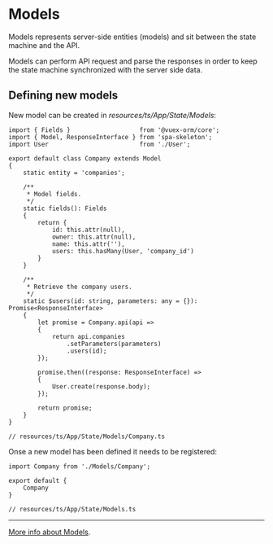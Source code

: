 # Models

Models represents server-side entities (models) and sit between the state machine and the API.

Models can perform API request and parse the responses in order to keep the state machine 
synchronized with the server side data.

## Defining new models

New model can be created in *resources/ts/App/State/Models*:

    import { Fields }                   from '@vuex-orm/core';
    import { Model, ResponseInterface } from 'spa-skeleton';
    import User                         from './User';

    export default class Company extends Model
    {
        static entity = 'companies';
        
        /**
         * Model fields.
         */
        static fields(): Fields
        {
            return {
                id: this.attr(null),
                owner: this.attr(null),
                name: this.attr(''),
                users: this.hasMany(User, 'company_id')
            }
        }
        
        /**
         * Retrieve the company users.
         */
        static $users(id: string, parameters: any = {}): Promise<ResponseInterface>
        {
            let promise = Company.api(api =>
            {
                return api.companies
                    .setParameters(parameters)
                    .users(id);
            });
    
            promise.then((response: ResponseInterface) =>
            {
                User.create(response.body);
            });
    
            return promise;
        }
    }
    
    // resources/ts/App/State/Models/Company.ts

Onse a new model has been defined it needs to be registered:

    import Company from './Models/Company';
    
    export default {
        Company
    }
    
    // resources/ts/App/State/Models.ts

---

[More info about Models](https://vuex-orm.github.io/vuex-orm/).
